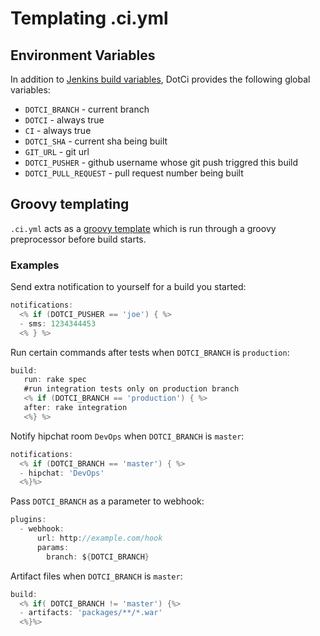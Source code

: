 # Templating .ci.yml

## Environment Variables

In addition to [Jenkins build
variables](https://wiki.jenkins-ci.org/display/JENKINS/Building+a+software+project#Buildingasoftwareproject-JenkinsSetEnvironmentVariables),
DotCi provides the following global variables:

* `DOTCI_BRANCH` -  current branch
* `DOTCI` - always true
* `CI` - always true
* `DOTCI_SHA` - current sha being built
* `GIT_URL` - git url
* `DOTCI_PUSHER` - github username whose git push triggred this build
* `DOTCI_PULL_REQUEST` - pull request number being built

## Groovy templating

`.ci.yml` acts as a [groovy
template](http://groovy.codehaus.org/Groovy+Templates) which is run
through a groovy preprocessor before build starts.

### Examples
Send extra notification to yourself for a build you started:
```groovy
notifications:
  <% if (DOTCI_PUSHER == 'joe') { %>
  - sms: 1234344453
  <% } %>
```

Run certain commands after tests when `DOTCI_BRANCH` is `production`:
```groovy
build:
   run: rake spec
   #run integration tests only on production branch
   <% if (DOTCI_BRANCH == 'production') { %>
   after: rake integration
   <%} %>
```

Notify hipchat room `DevOps` when `DOTCI_BRANCH` is `master`:
```groovy
notifications:
  <% if (DOTCI_BRANCH == 'master') { %>
  - hipchat: 'DevOps'
  <%}%>
```

Pass `DOTCI_BRANCH` as a parameter to webhook:
```groovy
plugins:
  - webhook:
      url: http://example.com/hook
      params:
        branch: ${DOTCI_BRANCH}
```

Artifact files when `DOTCI_BRANCH` is `master`:
```groovy
build:
  <% if( DOTCI_BRANCH != 'master') {%>
  - artifacts: 'packages/**/*.war'
  <%}%>
```
